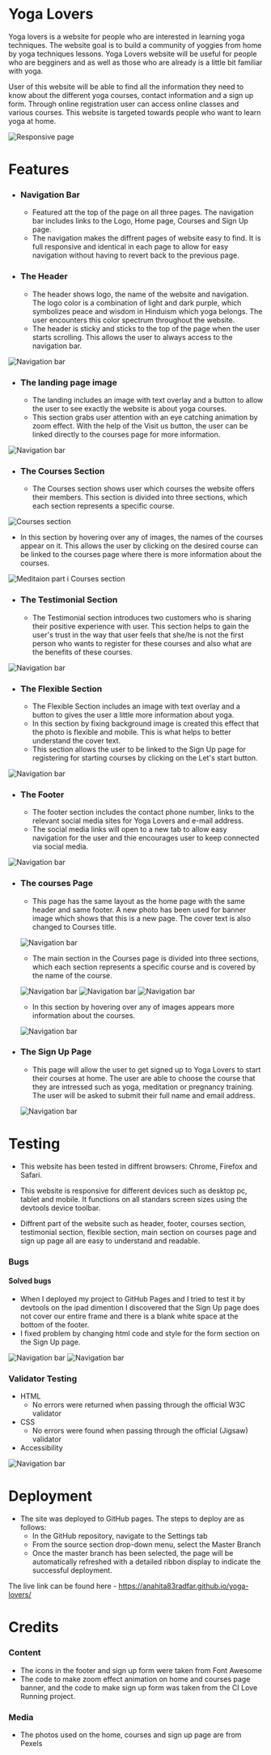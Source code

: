 # Yoga Lovers

Yoga lovers is a website for people who are interested in learning yoga techniques. The website goal is to build a community of yoggies from home by yoga techniques lessons. Yoga Lovers website will be useful for people who are begginers and as well as those who are already is a little bit familiar with yoga. 

User of this website will be able to find all the information they need to know about the different yoga courses, contact information and a sign up form. Through online registration user can access online classes and various courses. This website is targeted towards people who want to learn yoga at home.

![Responsive page](/assets/images/readme/responsive.jpg)

# Features

- ### Navigation Bar
  - Featured att the top of the page on all three pages. The navigation bar includes links to the Logo, Home page, Courses and Sign Up page.
  - The navigation makes the diffrent pages of website easy to find. It is full responsive and identical in each page to allow for easy navigation without having to revert back to the previous page.

- ### The Header
  - The header shows logo, the name of the website and navigation. The logo color is a combination of light and dark purple, which symbolizes peace and wisdom in Hinduism which yoga belongs. The user encounters this color spectrum throughout the website.
  - The header is sticky and sticks to the top of the page when the user starts scrolling. This allows the user to always access to the navigation bar.

![Navigation bar](/assets/images/readme/nav.jpg)

- ### The landing page image
  - The landing includes an image with text overlay and a button to allow the user to see exactly the website is about yoga courses.
  - This section grabs user attention with an eye catching animation by zoom effect. With the help of the Visit us button, the user can be linked directly to the courses page for more information. 

![Navigation bar](/assets/images/readme/banner.jpg)

- ### The Courses Section
  - The Courses section shows user which courses the website offers their members. This section is divided into three sections, which each section represents a specific course.

![Courses section](/assets/images/readme/courses-section.jpg)

  - In this section by hovering over any of images, the names of the courses appear on it. This allows the user by clicking on the desired course can be linked to the courses page where there is more information about the courses.

![Meditaion part i Courses section](/assets/images/readme/courses-section-meditation.jpg)

- ### The Testimonial Section
  - The Testimonial section introduces two customers who is sharing their positive experience with user. This section helps to gain the user's trust in the way that user feels that she/he is not the first person who wants to register for these courses and also what are the benefits of these courses.

![Navigation bar](/assets/images/readme/testimonial.jpg)

- ### The Flexible Section
  - The Flexible Section includes an image with text overlay and a button to gives the user a little more information about yoga.
  - In this section by fixing background image is created this effect that the photo is flexible and mobile. This is what helps to better understand the cover text.
  - This section allows the user to be linked to the Sign Up page for registering for starting courses by clicking on the Let's start button.
  
![Navigation bar](/assets/images/readme/flexible.jpg)

- ### The Footer
  - The footer section includes the contact phone number, links to the relevant social media sites for Yoga Lovers and e-mail address. 
  - The social media links will open to a new tab to allow easy navigation for the user and thie encourages user to keep connected via social media.

![Navigation bar](/assets/images/readme/footer.jpg)

- ### The courses Page
  - This page has the same layout as the home page with the same header and same footer. A new photo has been used for banner image which shows that this is a new page. The cover text is also changed to Courses title.

  ![Navigation bar](/assets/images/readme/banner-courses-page.jpg)

  - The main section in the Courses page is divided into three sections, which each section represents a specific course and is covered by the name of the course.

  ![Navigation bar](/assets/images/readme/main-section-begginers.jpg)
  ![Navigation bar](/assets/images/readme/main-section-meditation.jpg)
  ![Navigation bar](/assets/images/readme/main-section-pregnancy.jpg)

  - In this section by hovering over any of images appears more information about the courses.

  ![Navigation bar](/assets/images/readme/main-section-hover.jpg)

- ### The Sign Up Page
  - This page will allow the user to get signed up to Yoga Lovers to start their courses at home. The user are able to choose the course that they are intressed such as yoga, meditation or pregnancy training. The user will be asked to submit their full name and email address.

  ![Navigation bar](/assets/images/readme/signup.jpg)

# Testing

- This website has been tested in diffrent browsers: Chrome, Firefox and Safari.

- This website is responsive for different devices such as desktop pc, tablet and mobile. It functions on all standars screen sizes using the devtools device toolbar.

- Diffrent part of the website such as header, footer, courses section, testimonial section, flexible section, main section on courses page and sign up page all are easy to understand and readable.

### Bugs
#### Solved bugs
- When I deployed my project to GitHub Pages and I tried to test it by devtools on the ipad dimention I discovered that the Sign Up page does not cover our entire frame and there is a blank white space at the bottom of the footer.
- I fixed problem by changing html code and style for the form section on the Sign Up page.

![Navigation bar](/assets/images/readme/bug-html.jpg)
![Navigation bar](/assets/images/readme/bug-css.jpg)

### Validator Testing

- HTML
  - No errors were returned when passing through the official W3C validator
- CSS
  - No errors were found when passing through the official (Jigsaw) validator
- Accessibility

![Navigation bar](/assets/images/readme/accessibility.jpg)
  
# Deployment
- The site was deployed to GitHub pages. The steps to deploy are as follows:
  - In the GitHub repository, navigate to the Settings tab
  - From the source section drop-down menu, select the Master Branch
  - Once the master branch has been selected, the page will be automatically refreshed with a detailed ribbon display to indicate the successful deployment.

The live link can be found here - https://anahita83radfar.github.io/yoga-lovers/

# Credits
### Content
- The icons in the footer and sign up form were taken from Font Awesome
- The code to make zoom effect animation on home and courses page banner, and the code to make sign up form was taken from the CI Love Running project. 

### Media
- The photos used on the home, courses and sign up page are from Pexels
